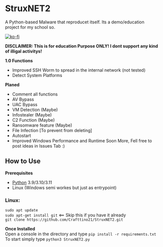 # StruxNET2
A Python-based Malware that reproducet itself. Its a demo/education project for my school so.

[![ko-fi](https://ko-fi.com/img/githubbutton_sm.svg)](https://ko-fi.com/X8X7MF230)


**DISCLAIMER: This is for education Purpose ONLY! I dont support any kind of illigal activitys!**

**1.0 Functions**
- Improved SSH Worm to spread in the internal network (not tested)
- Detect System Platforms


**Planed**
- Comment all functions
- AV Bypass
- UAC Bypass
- VM Detection (Maybe)
- Infostealer (Maybe)
- C2 Function (Maybe)
- Ransomware feature (Maybe)
- File Infection [To prevent from deleting]
- Autostart
- Improved Windows Performance and Runtime
Soon More, Fell free to post ideas in Issues Tab :)


## How to Use
**Prerequisites**  
* [Python](https://www.python.org/downloads) 3.9/3.10/3.11
* Linux (Windows semi workes but just as entrypoint)
 
### Linux:
`sudo apt update`  
`sudo apt-get install git` <== Skip this if you have it already  
`git clone https://github.com/Crafttino21/StruxNET2.git`  
   

     
**Once Installed**  
Open a console in the directory and type `pip install -r requirements.txt`  
To start simply type `python3 StruxNET2.py`  
 


